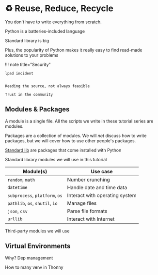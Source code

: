 # ♻️ Reuse, Reduce, Recycle

You don't have to write everything from scratch.

Python is a batteries-included language

Standard library is big

Plus, the popularity of Python makes it really easy to find read-made solutions to your problems

!!! note title="Security"

    lpad incident
    
    
    Reading the source, not always feasible
    
    Trust in the community


## Modules & Packages

A module is a single file. All the scripts we write in these tutorial series are modules.

Packages are a collection of modules. We will _not_ discuss how to write packages,
but we will cover how to use other people's packages.

[Standard lib](https://docs.python.org/3/library/) are packages that come installed with Python

Standard library modules we will use in this tutorial

| Module(s) | Use case |
| --- | --- |
| `random`, `math` | Number crunching |
| `datetime` | Handle date and time data |
| `subprocess`, `platform`, `os` | Interact with operating system |
| `pathlib`, `os`, `shutil`, `io` | Manage files |
| `json`, `csv` | Parse file formats |
| `urllib` | Interact with Internet |

Third-party modules we will use

## Virtual Environments

Why? Dep management

How to many venv in Thonny
    